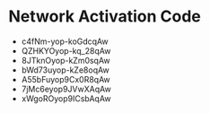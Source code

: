 # Network Activation Code
* c4fNm-yop-koGdcqAw
* QZHKYOyop-kq_28qAw
* 8JTknOyop-kZm0sqAw
* bWd73uyop-kZe8oqAw
* A55bFuyop9Cx0R8qAw
* 7jMc6eyop9JVwXAqAw
* xWgoROyop9ICsbAqAw